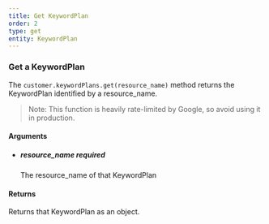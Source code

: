 ```yaml
---
title: Get KeywordPlan 
order: 2
type: get
entity: KeywordPlan 
---
```


### Get a KeywordPlan 

The `customer.keywordPlans.get(resource_name)` method returns the KeywordPlan identified by a resource_name. 

> Note: This function is heavily rate-limited by Google, so avoid using it in production.


#### Arguments

- 	##### resource_name _required_
	The resource_name of that KeywordPlan


#### Returns

Returns that KeywordPlan as an object.
